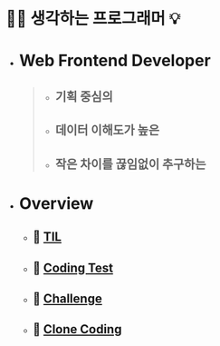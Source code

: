 # 🧘‍♂️ 생각하는 프로그래머 💡

- # Web Frontend Developer

  > - ## 기획 중심의
  >
  > - ## 데이터 이해도가 높은
  >
  > - ## 작은 차이를 끊임없이 추구하는

- # Overview
  - ## 🔆 [TIL](https://github.com/PhilosopherProgrammer/TIL-History)
  - ## 🔆 [Coding Test](https://github.com/PhilosopherProgrammer/Coding-Test-Practice)
  - ## 🔆 [Challenge](https://github.com/PhilosopherProgrammer/Challenge)
  - ## 🔆 [Clone Coding](https://github.com/PhilosopherProgrammer/Clone-Coding)
